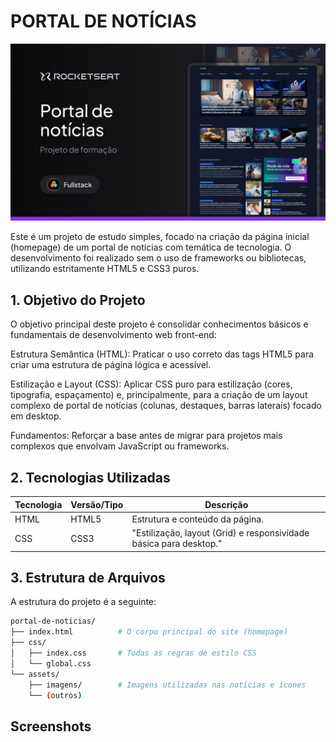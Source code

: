 # PORTAL DE NOTÍCIAS

![Thumbnail do Projeto](assets/Thumbnail.jpg)

Este é um projeto de estudo simples, focado na criação da página inicial (homepage) de um portal de notícias com temática de tecnologia. O desenvolvimento foi realizado sem o uso de frameworks ou bibliotecas, utilizando estritamente HTML5 e CSS3 puros.

## 1. Objetivo do Projeto

O objetivo principal deste projeto é consolidar conhecimentos básicos e fundamentais de desenvolvimento web front-end:

Estrutura Semântica (HTML): Praticar o uso correto das tags HTML5 para criar uma estrutura de página lógica e acessível.

Estilização e Layout (CSS): Aplicar CSS puro para estilização (cores, tipografia, espaçamento) e, principalmente, para a criação de um layout complexo de portal de notícias (colunas, destaques, barras laterais) focado em desktop.

Fundamentos: Reforçar a base antes de migrar para projetos mais complexos que envolvam JavaScript ou frameworks.

## 2. Tecnologias Utilizadas

| Tecnologia | Versão/Tipo | Descrição                                                          |
| ---------- | ----------- | ------------------------------------------------------------------ |
| HTML       | HTML5       | Estrutura e conteúdo da página.                                    |
| CSS        | CSS3        | "Estilização, layout (Grid) e responsividade básica para desktop." |

## 3. Estrutura de Arquivos

A estrutura do projeto é a seguinte:

```bash
portal-de-noticias/
├── index.html          # O corpo principal do site (homepage)
├── css/
│   ├── index.css       # Todas as regras de estilo CSS
│   └── global.css
└── assets/
    ├── imagens/        # Imagens utilizadas nas notícias e ícones
    └── (outros)
```

## Screenshots
